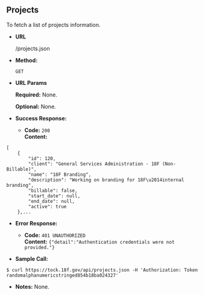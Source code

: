 **Projects**
----
To fetch a list of projects  information.

* **URL**

  /projects.json

* **Method:**

  `GET`
  
*  **URL Params**

   **Required:**
   None.
   
   **Optional:**
   None.

* **Success Response:**

  * **Code:** `200` <br />
    **Content:** 
```
[
    {
        "id": 120,
        "client": "General Services Administration - 18F (Non-Billable)",
        "name": "18F Branding",
        "description": "Working on branding for 18F\u2014internal branding",
        "billable": false,
        "start_date": null,
        "end_date": null,
        "active": true
    },...

```
 
* **Error Response:**

  * **Code:** `401 UNAUTHORIZED` <br />
    **Content:** `{"detail":"Authentication credentials were not provided."}`

* **Sample Call:**

```
$ curl https://tock.18f.gov/api/projects.json -H 'Authorization: Token randomalphanumericstringed854b18ba024327'
```

* **Notes:** None.
 
